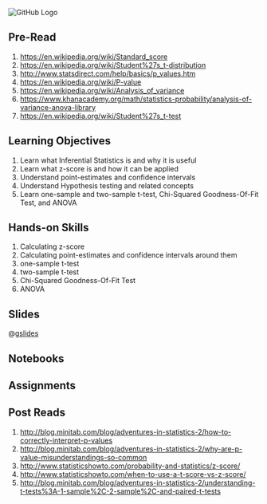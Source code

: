 ![GitHub Logo](https://s3.ap-south-1.amazonaws.com/greyatom-social/logo.png)

## Pre-Read
1. https://en.wikipedia.org/wiki/Standard_score
2. https://en.wikipedia.org/wiki/Student%27s_t-distribution
3. http://www.statsdirect.com/help/basics/p_values.htm
4. https://en.wikipedia.org/wiki/P-value
5. https://en.wikipedia.org/wiki/Analysis_of_variance
6. https://www.khanacademy.org/math/statistics-probability/analysis-of-variance-anova-library
7. https://en.wikipedia.org/wiki/Student%27s_t-test

## Learning Objectives
1. Learn what Inferential Statistics is and why it is useful
2. Learn what z-score is and how it can be applied
3. Understand point-estimates and confidence intervals
4. Understand Hypothesis testing and related concepts
5. Learn one-sample and two-sample t-test, Chi-Squared Goodness-Of-Fit Test, and ANOVA

## Hands-on Skills
1. Calculating z-score
2. Calculating point-estimates and confidence intervals around them
3. one-sample t-test
4. two-sample t-test
5. Chi-Squared Goodness-Of-Fit Test
6. ANOVA

## Slides
@[gslides](1ubLv7nNEZQc-J4wFlSdpr8qXauTuF8q6KKBAP2os6Wk)

## Notebooks


## Assignments


## Post Reads
1. http://blog.minitab.com/blog/adventures-in-statistics-2/how-to-correctly-interpret-p-values
2. http://blog.minitab.com/blog/adventures-in-statistics-2/why-are-p-value-misunderstandings-so-common
3. http://www.statisticshowto.com/probability-and-statistics/z-score/
4. http://www.statisticshowto.com/when-to-use-a-t-score-vs-z-score/
5. http://blog.minitab.com/blog/adventures-in-statistics-2/understanding-t-tests%3A-1-sample%2C-2-sample%2C-and-paired-t-tests
